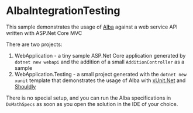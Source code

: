 # AlbaIntegrationTesting

This sample demonstrates the usage of [Alba](https://jasperfx.github.io/alba) against
a web service API written with ASP.Net Core MVC

There are two projects:

1. WebApplication - a tiny sample ASP.Net Core application generated by `dotnet new webapi`
   and the addition of a small `AdditionController` as a sample
2. WebApplication.Testing - a small project generated with the `dotnet new xunit` template
   that demonstrates the usage of Alba with [xUnit.Net](https://xunit.github.io) and [Shouldly](https://github.com/shouldly/shouldly)
   
There is no special setup, and you can run the Alba specifications in `DoMathSpecs` as soon as you open the solution in the IDE of your choice.   
